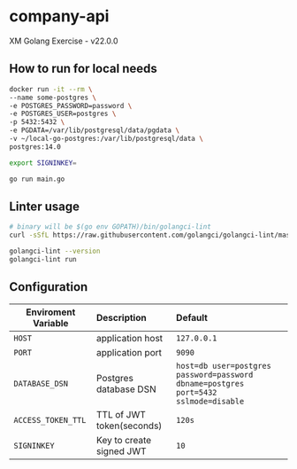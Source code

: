 # company-api

XM Golang Exercise - v22.0.0

## How to run for local needs

```bash
docker run -it --rm \
--name some-postgres \
-e POSTGRES_PASSWORD=password \
-e POSTGRES_USER=postgres \
-p 5432:5432 \
-e PGDATA=/var/lib/postgresql/data/pgdata \
-v ~/local-go-postgres:/var/lib/postgresql/data \
postgres:14.0

export SIGNINKEY=

go run main.go
```

## Linter usage

```bash
# binary will be $(go env GOPATH)/bin/golangci-lint
curl -sSfL https://raw.githubusercontent.com/golangci/golangci-lint/master/install.sh | sh -s -- -b $(go env GOPATH)/bin v1.50.0

golangci-lint --version
golangci-lint run
```

## Configuration

| Enviroment Variable | Description               | Default                                                                             |
| ------------- |:--------------------------|:------------------------------------------------------------------------------------|
| `HOST` | application host          | `127.0.0.1`                                                                         |
| `PORT` | application port          | `9090`                                                                              |
| `DATABASE_DSN` | Postgres database DSN     | `host=db user=postgres password=password dbname=postgres port=5432 sslmode=disable` |
| `ACCESS_TOKEN_TTL` | TTL of JWT token(seconds) | `120s`                                                                              |
| `SIGNINKEY` | Key to create signed JWT  | `10`                                                                                |